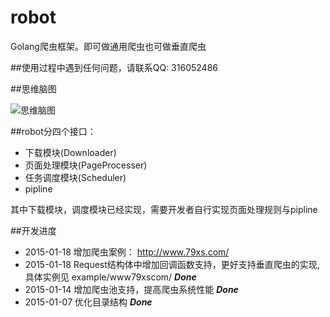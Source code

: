 # robot
Golang爬虫框架。即可做通用爬虫也可做垂直爬虫

##使用过程中遇到任何问题，请联系QQ: 316052486

##思维脑图

![思维脑图](http://i8.tietuku.com/b04bfbc8c05faf28.png "思维脑图")

##robot分四个接口：
* 下载模块(Downloader)
* 页面处理模块(PageProcesser)
* 任务调度模块(Scheduler)
* pipline

其中下载模块，调度模块已经实现，需要开发者自行实现页面处理规则与pipline

##开发进度
* 2015-01-18 增加爬虫案例： http://www.79xs.com/
* 2015-01-18 Request结构体中增加回调函数支持，更好支持垂直爬虫的实现,具体实例见 example/www79xscom/  ***Done***
* 2015-01-14 增加爬虫池支持，提高爬虫系统性能 ***Done***
* 2015-01-07 优化目录结构 ***Done***
